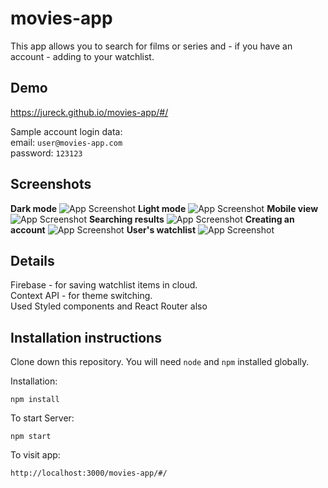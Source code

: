 # movies-app
This app allows you to search for films or series and - if you have an account - adding to your watchlist.

## Demo
https://jureck.github.io/movies-app/#/

Sample account login data: <br/>
email: `user@movies-app.com` <br/>
password: `123123`

## Screenshots
**Dark mode**
![App Screenshot](https://iili.io/jJsyUg.jpg)
**Light mode**
![App Screenshot](https://iili.io/jJsp0F.jpg)
**Mobile view**
![App Screenshot](https://iili.io/jJsDiP.jpg)
**Searching results**
![App Screenshot](https://iili.io/jJsmf1.jpg)
**Creating an account**
![App Screenshot](https://iili.io/jJLHJa.jpg)
**User's watchlist**
![App Screenshot](https://iili.io/jJLJ5J.jpg)


## Details
Firebase - for saving watchlist items in cloud.<br>
Context API - for theme switching.<br>
Used Styled components and React Router also

## Installation instructions 

Clone down this repository. You will need `node` and `npm` installed globally.  

Installation:

`npm install`  
  

To start Server:

`npm start`  

To visit app:

`http://localhost:3000/movies-app/#/` 

